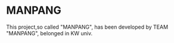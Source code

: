 # MANPANG
This project,so called "MANPANG", has been developed by TEAM "MANPANG", belonged in KW univ.
